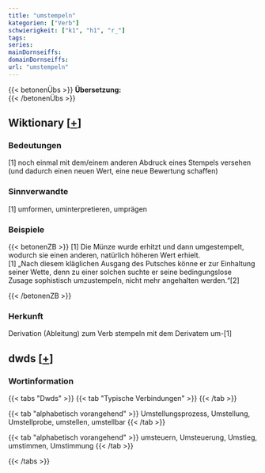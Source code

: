 ```yaml
---
title: "umstempeln"
kategorien: ["Verb"]
schwierigkeit: ["k1", "h1", "r_"]
tags:
series:
mainDornseiffs:
domainDornseiffs:
url: "umstempeln"
---
```


{{< betonenÜbs >}}
**Übersetzung:**  
{{< /betonenÜbs >}}

## Wiktionary [[+](https://de.wiktionary.org/wiki/umstempeln)]

### Bedeutungen
[1] noch einmal mit dem/einem anderen Abdruck eines Stempels versehen (und dadurch einen neuen Wert, eine neue Bewertung schaffen)  

### Sinnverwandte
[1] umformen, uminterpretieren, umprägen  

### Beispiele
{{< betonenZB >}}
[1] Die Münze wurde erhitzt und dann umgestempelt, wodurch sie einen anderen, natürlich höheren Wert erhielt.  
[1] „Nach diesem kläglichen Ausgang des Putsches könne er zur Einhaltung seiner Wette, denn zu einer solchen suchte er seine bedingungslose Zusage sophistisch umzustempeln, nicht mehr angehalten werden.“[2]  

{{< /betonenZB >}}
### Herkunft
Derivation (Ableitung) zum Verb stempeln mit dem Derivatem um-[1]  



## dwds [[+](https://www.dwds.de/wb/umstempeln)]

### Wortinformation
{{< tabs "Dwds" >}}
{{< tab "Typische Verbindungen" >}}
{{< /tab >}}

{{< tab "alphabetisch vorangehend" >}}
Umstellungsprozess, Umstellung, Umstellprobe, umstellen, umstellbar
{{< /tab >}}

{{< tab "alphabetisch vorangehend" >}}
umsteuern, Umsteuerung, Umstieg, umstimmen, Umstimmung
{{< /tab >}}

{{< /tabs >}}

